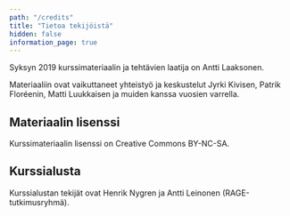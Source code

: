 ```yaml
---
path: "/credits"
title: "Tietoa tekijöistä"
hidden: false
information_page: true
---
```


Syksyn 2019 kurssimateriaalin ja tehtävien laatija on Antti Laaksonen.

Materiaaliin ovat vaikuttaneet yhteistyö ja keskustelut
Jyrki Kivisen, Patrik Floréenin, Matti Luukkaisen
ja muiden kanssa vuosien varrella.

## Materiaalin lisenssi

Kurssimateriaalin lisenssi on Creative Commons BY-NC-SA.

## Kurssialusta

Kurssialustan tekijät ovat
Henrik Nygren ja Antti Leinonen
(RAGE-tutkimusryhmä).
